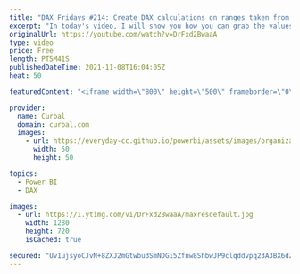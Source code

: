 ```yaml
---
title: "DAX Fridays #214: Create DAX calculations on ranges taken from a slicer!!"
excerpt: "In today's video, I will show you how you can grab the values selected on a slicer and use them as a range to make calculations, for example: 1. Sales variance between multiple years 2. Rank across multiple years and many more!  Here you can download all the pbix files: https://curbal.com/donwload-center"
originalUrl: https://youtube.com/watch?v=DrFxd2BwaaA
type: video
price: Free
length: PT5M41S
publishedDateTime: 2021-11-08T16:04:05Z
heat: 50

featuredContent: "<iframe width=\"800\" height=\"500\" frameborder=\"0\" src=\"https://www.youtube.com/embed/DrFxd2BwaaA\" allow=\"accelerometer; autoplay; encrypted-media; gyroscope; picture-in-picture\" allowfullscreen></iframe>"

provider:
  name: Curbal
  domain: curbal.com
  images:
    - url: https://everyday-cc.github.io/powerbi/assets/images/organizations/curbal.com-50x50.jpg
      width: 50
      height: 50

topics:
  - Power BI
  - DAX

images:
  - url: https://i.ytimg.com/vi/DrFxd2BwaaA/maxresdefault.jpg
    width: 1280
    height: 720
    isCached: true

secured: "Uv1ujsyoCJvN+8ZXJ2mGtwbu3SmNDGi5Zfnw8ShbwJP9clqddvpq23A3BX6dZLG3UGa8olekucH9ZX7OD3xDqR4pnqIHURSUmEa+3h2VwxlQsFHUuZD4o1gy0uuZtJCWgOyiTpfUM0lNL+4pMQdu5C8O24Ash/wuT8bc8Mmc1iFp2dCHFUFRGrOtnZIx8KhMq9Z/QJKxBYV6dDLjzQk3zHCRvjP/P8bOkCkfPlC+/owmWEjM37K1dDwR0m2r6zAlKRQ89D9D2P+HvJeorez6a7oftMNw6gsE5Oa4aqc0o66fN6w38A9ZtzNo5WLuJR0BSvTtVFtRgDisuZl2Cm749uaA/SqfG3jVgfJcWjWRpf+ET/V1maFn/WkGObuoN/TYHtLU6otjhncx1vWPZSh57byqcD3gMQnHDQWfuvVBI+Y=;EnUcghnMelQH2688UvYbIA=="
---
```



